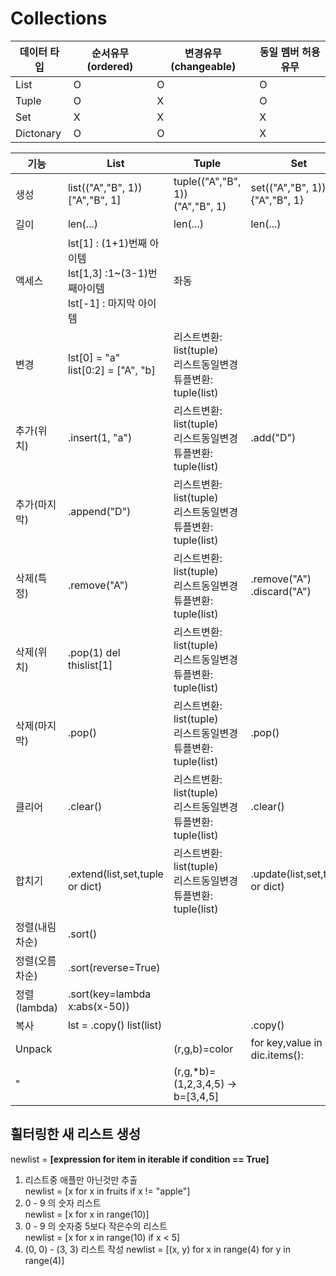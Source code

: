 # Collections

데이터 타입 | 순서유무(ordered) | 변경유무(changeable) | 동일 멤버 허용유무
------------ | --------- | ---- | ---
List | O | O | O
Tuple | O | X | O
Set | X | X | X
Dictonary | O | O | X

기능 | List | Tuple | Set | Dictonary
---- | ---- | ---- | ---- | ----
생성 | list(("A","B", 1))<br>["A","B", 1] | tuple(("A","B", 1))<br>("A","B", 1)|set(("A","B", 1))<br>{"A","B", 1} | {key:value,...}
길이 | len(...) | len(...) | len(...) | 
액세스 | lst[1] : (1+1)번째 아이템<br>lst[1,3] :1~(3-1)번째아이템<br>lst[-1] : 마지막 아이템 | 좌동 | | value = dic[key]    value=dic.get(key)
변경 | lst[0] = "a"<br>list[0:2] = ["A", "b] | 리스트변환: list(tuple)<br>리스트동일변경<br>튜플변환: tuple(list)| | dic[key]=value
추가(위치)| .insert(1, "a")  | 리스트변환: list(tuple)<br>리스트동일변경<br>튜플변환: tuple(list) | .add("D") | 
추가(마지막) | .append("D") | 리스트변환: list(tuple)<br>리스트동일변경<br>튜플변환: tuple(list)  | | dic[key]=value
삭제(특정)| .remove("A") | 리스트변환: list(tuple)<br>리스트동일변경<br>튜플변환: tuple(list)  | .remove("A")    .discard("A")| .pop(key)    del dic[key]
삭제(위치) | .pop(1)    del thislist[1] | 리스트변환: list(tuple)<br>리스트동일변경<br>튜플변환: tuple(list)  | |
삭제(마지막)| .pop() | 리스트변환: list(tuple)<br>리스트동일변경<br>튜플변환: tuple(list)  | .pop() |
클리어 | .clear() | 리스트변환: list(tuple)<br>리스트동일변경<br>튜플변환: tuple(list)  | .clear() |
합치기 | .extend(list,set,tuple or dict) | 리스트변환: list(tuple)<br>리스트동일변경<br>튜플변환: tuple(list)  | .update(list,set,tuple or dict) |
정렬(내림차순) | .sort() 
정렬(오름차순) | .sort(reverse=True)
정렬(lambda) | .sort(key=lambda x:abs(x-50))
복사 | lst = .copy()    list(list) | | .copy() | .copy()
Unpack | | (r,g,b)=color | for key,value in dic.items():
"  | | (r,g,*b)=(1,2,3,4,5)    -> b=[3,4,5]


## 휠터링한 새 리스트 생성
newlist = **[expression for item in iterable if condition == True]**    
1. 리스트중 애플만 아닌것만 추출    
    newlist = [x for x in fruits if x != "apple"]    
2. 0 - 9 의 숫자 리스트    
    newlist = [x for x in range(10)]    
3. 0 - 9 의 숫자중 5보다 작은수의 리스트    
    newlist = [x for x in range(10) if x < 5]    
4. (0, 0) - (3, 3) 리스트 작성
    newlist = [(x, y) for x in range(4) for y in range(4)]


    
    











